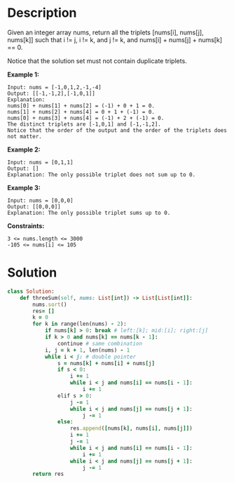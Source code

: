 # Description
Given an integer array nums, return all the triplets [nums[i], nums[j], nums[k]] such that i != j, i != k, and j != k, and nums[i] + nums[j] + nums[k] == 0.

Notice that the solution set must not contain duplicate triplets.

**Example 1:**
```
Input: nums = [-1,0,1,2,-1,-4]
Output: [[-1,-1,2],[-1,0,1]]
Explanation: 
nums[0] + nums[1] + nums[2] = (-1) + 0 + 1 = 0.
nums[1] + nums[2] + nums[4] = 0 + 1 + (-1) = 0.
nums[0] + nums[3] + nums[4] = (-1) + 2 + (-1) = 0.
The distinct triplets are [-1,0,1] and [-1,-1,2].
Notice that the order of the output and the order of the triplets does not matter.
```
**Example 2:**
```
Input: nums = [0,1,1]
Output: []
Explanation: The only possible triplet does not sum up to 0.
```
**Example 3:**
```
Input: nums = [0,0,0]
Output: [[0,0,0]]
Explanation: The only possible triplet sums up to 0.
```
**Constraints:**
```
3 <= nums.length <= 3000
-105 <= nums[i] <= 105
```
# Solution
```ruby
class Solution:
    def threeSum(self, nums: List[int]) -> List[List[int]]:
        nums.sort()
        res= []
        k = 0
        for k in range(len(nums) - 2):
            if nums[k] > 0: break # left:[k]; mid:[i]; right:[j]
            if k > 0 and nums[k] == nums[k - 1]: 
                continue # same combination
            i, j = k + 1, len(nums) - 1
            while i < j: # double pointer
                s = nums[k] + nums[i] + nums[j]
                if s < 0:
                    i += 1
                    while i < j and nums[i] == nums[i - 1]: 
                        i += 1
                elif s > 0:
                    j -= 1
                    while i < j and nums[j] == nums[j + 1]: 
                        j -= 1
                else:
                    res.append([nums[k], nums[i], nums[j]])
                    i += 1
                    j -= 1
                    while i < j and nums[i] == nums[i - 1]: 
                        i += 1
                    while i < j and nums[j] == nums[j + 1]: 
                        j -= 1
        return res
```
